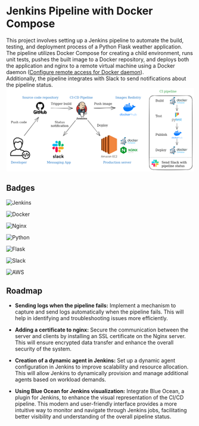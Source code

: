 # Jenkins Pipeline with Docker Compose

This project involves setting up a Jenkins pipeline to automate the build, testing, and deployment process of a Python Flask weather application.  
The pipeline utilizes Docker Compose for creating a child environment, runs unit tests, pushes the built image to a Docker repository, and deploys both the application and nginx to a remote virtual machine using a Docker daemon ([Configure remote access for Docker daemon](https://docs.docker.com/config/daemon/remote-access/)).  
Additionally, the pipeline integrates with Slack to send notifications about the pipeline status.
![Image](GitHub-Docker.png "Architecture of the project")

## Badges

![Jenkins](https://img.shields.io/badge/jenkins-%232C5263.svg?style=for-the-badge&logo=jenkins&logoColor=white)

![Docker](https://img.shields.io/badge/docker-%230db7ed.svg?style=for-the-badge&logo=docker&logoColor=white)

![Nginx](https://img.shields.io/badge/nginx-%23009639.svg?style=for-the-badge&logo=nginx&logoColor=white)

![Python](https://img.shields.io/badge/python-3670A0?style=for-the-badge&logo=python&logoColor=ffdd54)

![Flask](https://img.shields.io/badge/flask-%23000.svg?style=for-the-badge&logo=flask&logoColor=white)

![Slack](https://img.shields.io/badge/Slack-4A154B?style=for-the-badge&logo=slack&logoColor=white)

![AWS](https://img.shields.io/badge/AWS-%23FF9900.svg?style=for-the-badge&logo=amazon-aws&logoColor=white)

## Roadmap

- **Sending logs when the pipeline fails:** Implement a mechanism to capture and send logs automatically when the pipeline fails. This will help in identifying and troubleshooting issues more efficiently.

- **Adding a certificate to nginx:** Secure the communication between the server and clients by installing an SSL certificate on the Nginx server. This will ensure encrypted data transfer and enhance the overall security of the system.

- **Creation of a dynamic agent in Jenkins:** Set up a dynamic agent configuration in Jenkins to improve scalability and resource allocation. This will allow Jenkins to dynamically provision and manage additional agents based on workload demands.

- **Using Blue Ocean for Jenkins visualization:** Integrate Blue Ocean, a plugin for Jenkins, to enhance the visual representation of the CI/CD pipeline. This modern and user-friendly interface provides a more intuitive way to monitor and navigate through Jenkins jobs, facilitating better visibility and understanding of the overall pipeline status.
